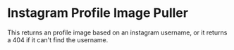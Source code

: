 # Instagram Profile Image Puller

This returns an profile image based on an instagram username, or it returns a 404 if it can't find the username.

